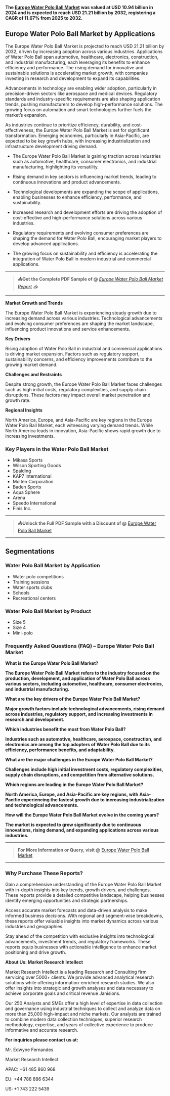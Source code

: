 <p><strong>The <a href="https://www.marketresearchintellect.com/download-sample/?rid=448512&amp;utm_source=Pulse-April-Europe&amp;utm_medium=852">Europe Water Polo Ball Market</a> was valued at USD 10.94 billion in 2024 and is expected to reach USD 21.21 billion by 2032, registering a CAGR of 11.67% from 2025 to 2032.</strong></p><h2>Europe Water Polo Ball Market by Applications&nbsp;</h2><p><p>The Europe Water Polo Ball Market is projected to reach USD 21.21 billion by 2032, driven by increasing adoption across various industries. Applications of Water Polo Ball span automotive, healthcare, electronics, construction, and industrial manufacturing, each leveraging its benefits to enhance efficiency and performance. The rising demand for innovative and sustainable solutions is accelerating market growth, with companies investing in research and development to expand its capabilities.</p><p>Advancements in technology are enabling wider adoption, particularly in precision-driven sectors like aerospace and medical devices. Regulatory standards and industry-specific requirements are also shaping application trends, pushing manufacturers to develop high-performance solutions. The growing focus on automation and smart technologies further fuels the market&rsquo;s expansion.</p><p>As industries continue to prioritize efficiency, durability, and cost-effectiveness, the Europe Water Polo Ball Market is set for significant transformation. Emerging economies, particularly in Asia-Pacific, are expected to be key growth hubs, with increasing industrialization and infrastructure development driving demand.</p></p><ul><li><p>The Europe Water Polo Ball Market is gaining traction across industries such as automotive, healthcare, consumer electronics, and industrial manufacturing, highlighting its versatility.</p></li><li><p>Rising demand in key sectors is influencing market trends, leading to continuous innovations and product advancements.</p></li><li><p>Technological developments are expanding the scope of applications, enabling businesses to enhance efficiency, performance, and sustainability.</p></li><li><p>Increased research and development efforts are driving the adoption of cost-effective and high-performance solutions across various industries.</p></li><li><p>Regulatory requirements and evolving consumer preferences are shaping the demand for Water Polo Ball, encouraging market players to develop advanced applications.</p></li><li><p>The growing focus on sustainability and efficiency is accelerating the integration of Water Polo Ball in modern industrial and commercial applications.</p></li></ul><hr /><blockquote><p><strong><span class="font-[700]">📥Get the Complete PDF Sample of @ </span></strong><em><span class="font-[700]"><a href="https://www.marketresearchintellect.com/download-sample/?rid=448512&amp;utm_source=Pulse-April-Europe&amp;utm_medium=852" target="_blank" data-tracking-control-name="article-ssr-frontend-pulse_little-text-block" data-tracking-will-navigate="" data-test-link="">Europe Water Polo Ball Market Report</a>&nbsp;📥</span></em></p></blockquote><hr /><p class="" data-start="77" data-end="360"><strong data-start="77" data-end="105">Market Growth and Trends</strong></p><p class="" data-start="77" data-end="360">The Europe Water Polo Ball Market is experiencing steady growth due to increasing demand across various industries. Technological advancements and evolving consumer preferences are shaping the market landscape, influencing product innovations and service enhancements.</p><p class="" data-start="362" data-end="606"><strong data-start="362" data-end="377">Key Drivers</strong></p><p class="" data-start="362" data-end="606">Rising adoption of Water Polo Ball in industrial and commercial applications is driving market expansion. Factors such as regulatory support, sustainability concerns, and efficiency improvements contribute to the growing market demand.</p><p class="" data-start="608" data-end="849"><strong data-start="608" data-end="637">Challenges and Restraints</strong></p><p class="" data-start="608" data-end="849">Despite strong growth, the Europe Water Polo Ball Market faces challenges such as high initial costs, regulatory complexities, and supply chain disruptions. These factors may impact overall market penetration and growth rate.</p><p class="" data-start="851" data-end="1095"><strong data-start="851" data-end="872">Regional Insights</strong></p><p class="" data-start="851" data-end="1095">North America, Europe, and Asia-Pacific are key regions in the Europe Water Polo Ball Market, each witnessing varying demand trends. While North America leads in innovation, Asia-Pacific shows rapid growth due to increasing investments.</p><p><h3>Key Players in the Water Polo Ball Market </h3><ul><li>Mikasa Sports</li><li> Wilson Sporting Goods</li><li> Spalding</li><li> KAP7 International</li><li> Molten Corporation</li><li> Baden Sports</li><li> Aqua Sphere</li><li> Arena</li><li> Speedo International</li><li> Finis Inc.</li></ul></p><hr /><blockquote><p><strong>📥Unlock the Full PDF Sample with a Discount of @</strong> <a href="https://www.marketresearchintellect.com/ask-for-discount/?rid=448512&amp;utm_source=Pulse-April-Europe&amp;utm_medium=852">Europe Water Polo Ball Market</a></p></blockquote><hr /><p><h2>Segmentations</h2><h3>Water Polo Ball Market by Application</h3><ul><li>Water polo competitions</li><li> Training sessions</li><li> Water sports clubs</li><li> Schools</li><li> Recreational centers</li></ul><h3>Water Polo Ball Market by Product</h3><ul><li>Size 5</li><li>Size 4</li><li>Mini-polo</li></ul></p><h3><strong>Frequently Asked Questions (FAQ) &ndash; Europe Water Polo Ball Market</strong></h3><p><strong>What is the Europe Water Polo Ball Market?</strong></p><p><strong>The Europe Water Polo Ball Market refers to the industry focused on the production, development, and application of Water Polo Ball across various sectors, including automotive, healthcare, consumer electronics, and industrial manufacturing.</strong></p><p><strong>What are the key drivers of the Europe Water Polo Ball Market?</strong></p><p><strong>Major growth factors include technological advancements, rising demand across industries, regulatory support, and increasing investments in research and development.</strong></p><p><strong>Which industries benefit the most from Water Polo Ball?</strong></p><p><strong>Industries such as automotive, healthcare, aerospace, construction, and electronics are among the top adopters of Water Polo Ball due to its efficiency, performance benefits, and adaptability.</strong></p><p><strong>What are the major challenges in the Europe Water Polo Ball Market?</strong></p><p><strong>Challenges include high initial investment costs, regulatory complexities, supply chain disruptions, and competition from alternative solutions.</strong></p><p><strong>Which regions are leading in the Europe Water Polo Ball Market?</strong></p><p><strong>North America, Europe, and Asia-Pacific are key regions, with Asia-Pacific experiencing the fastest growth due to increasing industrialization and technological advancements.</strong></p><p><strong>How will the Europe Water Polo Ball Market evolve in the coming years?</strong></p><p><strong>The market is expected to grow significantly due to continuous innovations, rising demand, and expanding applications across various industries.</strong></p><hr /><blockquote><p><span class="font-[700]"><strong>For More Information or Query, visit&nbsp;@</strong>&nbsp;</span><span class="font-[700]"><a href="https://www.marketresearchintellect.com/product/global-water-polo-ball-market-size-and-forecast/?utm_source=Linkedin&utm_medium=852" target="_blank" data-tracking-control-name="article-ssr-frontend-pulse_little-text-block" data-tracking-will-navigate="" data-test-link="">Europe Water Polo Ball Market</a></span></p></blockquote><hr /><h3><strong data-start="0" data-end="31">Why Purchase These Reports?</strong></h3><p class="" data-start="35" data-end="297">Gain a comprehensive understanding of the Europe Water Polo Ball Market with in-depth insights into key trends, growth drivers, and challenges. These reports provide a detailed competitive landscape, helping businesses identify emerging opportunities and strategic partnerships.</p><p class="" data-start="299" data-end="540">Access accurate market forecasts and data-driven analysis to make informed business decisions. With regional and segment-wise breakdowns, these reports offer valuable insights into market dynamics across various industries and geographies.</p><p class="" data-start="542" data-end="784">Stay ahead of the competition with exclusive insights into technological advancements, investment trends, and regulatory frameworks. These reports equip businesses with actionable intelligence to enhance market positioning and drive growth.</p><p><strong><span class="font-[700]">About Us: Market Research Intellect</span></strong></p><p><span class="">Market Research Intellect is a leading Research and Consulting firm servicing over 5000+ clients. We provide advanced analytical research solutions while offering information-enriched research studies.&nbsp;</span>We also offer insights into strategic and growth analyses and data necessary to achieve corporate goals and critical revenue Janisions.</p><p><span class="">Our 250 Analysts and SMEs offer a high level of expertise in data collection and governance using industrial techniques to collect and analyze data on more than 25,000 high-impact and niche markets. Our analysts are trained to combine modern data collection techniques, superior research methodology, expertise, and years of collective experience to produce informative and accurate research.</span></p><p><strong>For inquiries please contact us at:</strong></p><p>Mr. Edwyne Fernandes</p><p>Market Research Intellect</p><p>APAC: +61 485 860 968</p><p>EU: +44 788 886 6344</p><p>US: +1 743 222 5439</p>